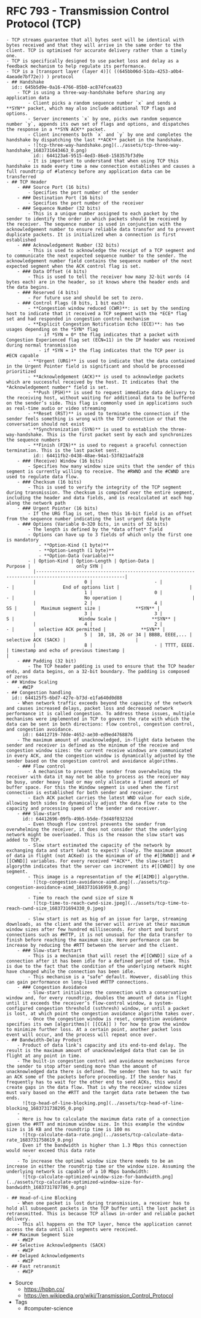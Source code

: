 # RFC 793 - Transmission Control Protocol (TCP)
	- TCP streams guarantee that all bytes sent will be identical with bytes received and that they will arrive in the same order to the client. TCP is optimised for accurate delivery rather than a timely one.
	- TCP is specifically designed to use packet loss and delay as a feedback mechanism to help regulate its performance.
	- TCP is a [transport layer (layer 4)]( ((645bb06d-51da-4253-a0b4-4aeade7bf72e)) ) protocol
	- ## Handshake
	  id:: 645b5d9e-0a16-4766-85b0-ac874fcea633
		- TCP is using a three-way-handshake before sharing any application data
			- Client picks a random sequence number `x` and sends a **SYN** packet, which may also include additional TCP flags and options.
			- Server increments `x` by one, picks own random sequence number `y`, appends its own set of flags and options, and dispatches the response in a **SYN ACK** packet.
			- Client increments both `x` and `y` by one and completes the handshake by dispatching the last **ACK** packet in the handshake.
			- ![tcp-three-way-handshake.png](../assets/tcp-three-way-handshake_1683731643463_0.png)
			  id:: 644123a6-9515-4ed3-86e8-158357bf3d9e
			- It is important to understand that when using TCP this handshake is made every time a new connection establishes and causes a full roundtrip of #latency before any application data can be transferred
	- ## TCP Header
		- ### Source Port (16 bits)
			- Specifies the port number of the sender
		- ### Destination Port (16 bits)
			- Specifies the port number of the receiver
		- ### Sequence Number (32 bits)
			- This is a unique number assigned to each packet by the sender to identify the order in which packets should be received by the receiver. The sequence number is used in conjunction with the acknowledgement number to ensure reliable data transfer and to prevent duplicate packets. It is initialized when a connection is first established
		- ### Acknowledgement Number (32 bits)
			- This is used to acknowledge the receipt of a TCP segment and to communicate the next expected sequence number to the sender. The acknowledgement number field contains the sequence number of the next expected segment when the ACK control flag is set.
		- ### Data Offset (4 bits)
			- This is used to tell the receiver how many 32-bit words (4 bytes each) are in the header, so it knows where the header ends and the data begins.
		- ### Reserved (4 bits)
			- For future use and should be set to zero.
		- ### Control Flags (8 bits, 1 bit each)
			- **Congestion window reduced (CWR)**: is set by the sending host to indicate that it received a TCP segment with the *ECE* flag set and had responded in congestion control mechanism
			- **Explicit Congestion Notification Echo (ECE)**: has two usages depending on the *SYN* flag
				- if *SYN = 0* the flag indicates that a packet with Congestion Experienced flag set (ECN=11) in the IP header was received during normal transmission
				- if *SYN = 1* the flag indicates that the TCP peer is #ECN capable
			- **Urgent (URG)** is used to indicate that the data contained in the Urgent Pointer field is significant and should be processed prioritized
			- **Acknowledgement (ACK)** is used to acknowledge packets which are successful received by the host. It indicates that the *Acknowledgement number* field is set.
			- **Push (PSH)** is used to request immediate data delivery to the receiving host, without waiting for additional data to be buffered on the sender’s side. This flag is commonly used in applications such as real-time audio or video streaming
			- **Reset (RST)** is used to terminate the connection if the sender feels something is wrong with the TCP connection or that the conversation should not exist
			- **Synchronization (SYN)** is used to establish the three-way-handshake. This is the first packet sent by each and synchronizes the sequence numbers
			- **Finish (FIN)** is used to request a graceful connection termination. This is the last packet sent.
			  id:: 64411fb2-0438-48ae-94a1-53f821a4fa28
		- ### (Receive) Window (16 bits)
			- Specifies how many window size units that the sender of this segment is currently willing to receive. The #RWND and the #CWND are used to regulate data flow.
		- ### Checksum (16 bits)
			- This is used to verify the integrity of the TCP segment during transmission. The checksum is computed over the entire segment, including the header and data fields, and is recalculated at each hop along the network path
		- ### Urgent Pointer (16 bits)
			- If the URG flag is set, then this 16-bit field is an offset from the sequence number indicating the last urgent data byte
		- ### Options (Variable 0–320 bits, in units of 32 bits)
			- The length is defined by the *data offset* field
			- Options can have up to 3 fields of which only the first one is mandatory
				- **Option-Kind (1 byte)**
				- **Option-Length (1 byte)**
				- **Option-Data (variable)**
			- | Option-Kind | Option-Length | Option-Data |                                 Purpose |                 only SYN |
			  |-------------------------------------------------------------------------------------------------------|
			  |                  0 |                       - |                   - |                  End of options list |                          |
			  |                  1 |                       0 |                   - |                          No operation |                          |
			  |                  2 |                       4 |                 SS |         Maximum segment size |             **SYN** |
			  |                  3 |                       3 |                   S |                        Window Scale |             **SYN** |
			  |                  4 |                       2 |                   - |         selective ACK permitted |             **SYN** |
			  |                  5 |  10, 18, 26 or 34 | BBBB, EEEE,... |             selective ACK (SACK) |                          |
			  |                  8 |                       - | TTTT, EEEE.     | timestamp and echo of previous timestamp |                          |
		- ### Padding (32 bit)
			- The TCP header padding is used to ensure that the TCP header ends, and data begins, on a 32-bit boundary. The padding is composed of zeros
	- ## Window Scaling
		- #WIP
	- ## Congestion handling
	  id:: 644125f5-6bd7-427e-b73d-e1fa640d0d88
		- When network traffic exceeds beyond the capacity of the network and causes increased delays, packet loss and decreased network performance it is called congestion. To address these issues, multiple mechanisms were implemented in TCP to govern the rate with which the data can be sent in both directions: flow control, congestion control, and congestion avoidance.
		  id:: 64412719-7dde-4652-ae30-ed9ed4768876
		- The maximum amount of unacknowledged, in-flight data between the sender and receiver is defined as the minimum of the receive and congestion window sizes: the current receive windows are communicated in every ACK, and the congestion window is dynamically adjusted by the sender based on the congestion control and avoidance algorithms.
		- ### Flow control
			- A mechanism to prevent the sender from overwhelming the receiver with data it may not be able to process as the receiver may be busy, under heavy load or may only allocate a fixed amount of buffer space. For this the Window segment is used when the first connection is established for both sender and receiver.
			- Each ACK packet carries the latest WND value for each side, allowing both sides to dynamically adjust the data flow rate to the capacity and processing speed of the sender and receiver.
		- ### Slow-start
		  id:: 64412696-09fb-49b5-b5de-f3d48f03232d
			- Even though flow control prevents the sender from overwhelming the receiver, it does not consider that the underlying network might be overloaded. This is the reason the slow start was added to TCP.
			- Slow start estimated the capacity of the network by exchanging data and start (what to expect) slowly. The maximum amount of data in flight (not ACKed) is the minimum of of the #[[RWND]] and #[[CWND]] variables. For every received **ACK**, the slow-start algorythm indicates that the server can increment its #[[CWND]] by one segment.
			- This image is a representation of the #[[AIMD]] algorythm.
			  ![tcp-congestion-avoidance-aimd.png](../assets/tcp-congestion-avoidance-aimd_1683731616959_0.png)
				-
			- Time to reach the cwnd size of size N
			  ![tcp-time-to-reach-cwnd-size.jpeg](../assets/tcp-time-to-reach-cwnd-size_1683731694330_0.jpeg)
				-
			- Slow start is not as big of an issue for large, streaming downloads, as the client and the server will arrive at their maximum window sizes after few hundred milliseconds. For short and burst connections such as #HTTP, it is not unusual for the data transfer to finish before reaching the maximum size. Here performance can be increase by reducing the #RTT between the server and the client.
		- ### Slow-start Restart
			- This is a mechanism that will reset the #[[CWND]] size of a connection after it has been idle for a defined period of time. This is due to the fact that the condition of the underlying network might have changed while the connection has been idle.
			- This mechanism is a "safe" default. However, disabling this can gain performance on long-lived #HTTP connections.
		- ### Congestion Avoidance
			- Slow-start initializes the connection with a conservative window and, for every roundtrip, doubles the amount of data in flight until it exceeds the receiver’s flow-control window, a system-configured congestion threshold (ssthresh) window, or until a packet is lost, at which point the congestion avoidance algorithm takes over.
			- Once the congestion window is reset, congestion avoidance specifies its own [algorithms]( [[CCA]] ) for how to grow the window to minimize further loss. At a certain point, another packet loss event will occur, and the process will repeat once over.
	- ## Bandwidth-Delay Product
		- Product of data link’s capacity and its end-to-end delay. The result is the maximum amount of unacknowledged data that can be in flight at any point in time.
		- The built-in congestion control and avoidance mechanisms force the sender to stop after sending more than the amount of unacknowledged data there is defined. The sender then has to wait for an ACK some of the packets before proceeding. If the sender has frequently has to wait for the other end to send ACKs, this would create gaps in the data flow. That is why the receiver window sizes must vary based on the #RTT and the target data rate between the two ends.
		  ![tcp-head-of-line-blocking.png](../assets/tcp-head-of-line-blocking_1683731738295_0.png)
		-
		- Here is how to calculate the maximum data rate of a connection given the #RTT and minimum window size. In this example the window size is 16 KB and the roundtrip time is 100 ms
		  ![tcp-calculate-data-rate.png](../assets/tcp-calculate-data-rate_1683731758619_0.png)
		  Even if the bandwidth is higher than 1.3 Mbps this connection would never exceed this data rate
			-
		- To increase the optimal window size there needs to be an increase in either the roundtrip time or the window size. Assuming the underlying network is capable of a 10 Mbps bandwidth:
		  ![tcp-calculate-optimized-window-size-for-bandwidth.png](../assets/tcp-calculate-optimized-window-size-for-bandwidth_1683731787786_0.png)
			-
	- ## Head-of-Line Blocking
		- When one packet is lost during transmission, a receiver has to hold all subsequent packets in the TCP buffer until the lost packet is retransmitted. This is because TCP allows in-order and reliable packet delivery.
		- This all happens on the TCP layer, hence the application cannot access the data until all segments were received.
	- ## Maximum Segment Size
		- #WIP
	- ## Selective Acknowledgments (SACK)
		- #WIP
	- ## Delayed Acknowledgements
		- #WIP
	- ## Fast retransmit
		- #WIP
- Source
	- https://hpbn.co/
	- https://en.wikipedia.org/wiki/Transmission_Control_Protocol
- Tags
	- #computer-science